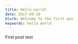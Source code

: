 ```yaml
---
title: Hello world!
date: 2017-09-10
blurb: Welcome to the first pos
keywords: hello world
---
```


First post test
